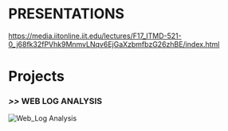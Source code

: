 # PRESENTATIONS

https://media.iitonline.iit.edu/lectures/F17_ITMD-521-0_j68fk32fPVhk9MnmvLNqv6EjGaXzbmfbzG26zhBE/index.html

# Projects

### _>>_ WEB LOG ANALYSIS

![Web_Log Analysis](https://github.com/aswinramakrishnan/projects/tree/master/WEB_LOG_ANALYSIS) 


